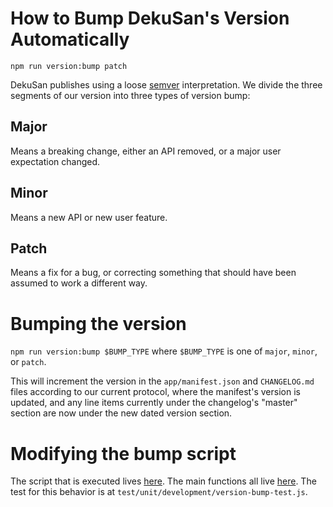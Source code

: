 # How to Bump DekuSan's Version Automatically

```
npm run version:bump patch
```

DekuSan publishes using a loose [semver](https://semver.org/) interpretation. We divide the three segments of our version into three types of version bump:

## Major

Means a breaking change, either an API removed, or a major user expectation changed.

## Minor

Means a new API or new user feature.

## Patch

Means a fix for a bug, or correcting something that should have been assumed to work a different way.

# Bumping the version

`npm run version:bump $BUMP_TYPE` where `$BUMP_TYPE` is one of `major`, `minor`, or `patch`.

This will increment the version in the `app/manifest.json` and `CHANGELOG.md` files according to our current protocol, where the manifest's version is updated, and any line items currently under the changelog's "master" section are now under the new dated version section.

# Modifying the bump script

The script that is executed lives [here](../development/run-version-bump.js).
The main functions all live [here](../development/version-bump.js).
The test for this behavior is at `test/unit/development/version-bump-test.js`.


